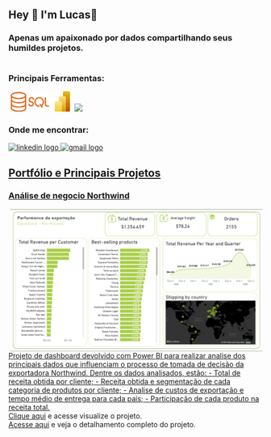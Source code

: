 ## Hey 👋 I'm Lucas👋</h1>

### Apenas um apaixonado por dados compartilhando seus humildes projetos.
#

### Principais Ferramentas:

<div align="left">
  <!-- Microsoft SQL Server -->
  <img height="40" src="https://github.com/lsales7/Portifolio/blob/main/Nova%20pasta/Sql_data_base_with_logo.svg.png?raw=true" />

  <!-- Power BI -->
  <img height="40" src="https://github.com/lsales7/Portifolio/blob/main/Nova%20pasta/New_Power_BI_Logo.svg.png?raw=true" />

  <!-- Microsoft Excel -->
  <img height="40" src="https://github.com/user-attachments/assets/94dab6be-5796-4f12-a084-b73209a91774" />
</div>

### Onde me encontrar:

<div align="left">
  <a href="https://www.linkedin.com/in/lucas-sales7/">
  <img src="https://raw.githubusercontent.com/maurodesouza/profile-readme-generator/master/src/assets/icons/social/linkedin/default.svg" width="52" height="40" alt="linkedin logo"  />
  <a href="mailto:lucassalesc.7@gmail.com">
  <img src="https://raw.githubusercontent.com/maurodesouza/profile-readme-generator/master/src/assets/icons/social/gmail/default.svg" width="52" height="40" alt="gmail logo"  />
</div>

###

## Portfólio e Principais Projetos
### Análise de negocio Northwind
<img align="right" width="500"  src="https://github.com/lsales7/Portifolio/blob/main/Northwind%20Project/dashboard%20northwind.png?raw=true">
Projeto de dashboard devolvido com Power BI para realizar analise dos principais dados que influenciam o processo de tomada de decisão da exportadora Northwind. Dentre os dados analisados, estão:
- Total de receita obtida por cliente;
- Receita obtida e segmentação de cada categoria de produtos por cliente;
- Analise de custos de exportação e tempo médio de entrega para cada país;
- Participação de cada produto na receita total.
<br>
<a href="https://app.powerbi.com/view?r=eyJrIjoiMDMzZDczYWMtYjgyZi00ZDNiLWE0ZjUtNWY4YTkxMDk2MDgzIiwidCI6ImEwYzg2ZDhhLTZlMDgtNDcyYi1hMzI4LWJjNjI0Y2U5ZjA1NyJ9">Clique aqui</a> e acesse visualize o projeto.
<br>
<a href="https://github.com/BruceFonseca/Contoso-Light/blob/main/README.md" target="_blank">Acesse aqui</a> e veja o detalhamento completo do projeto.
